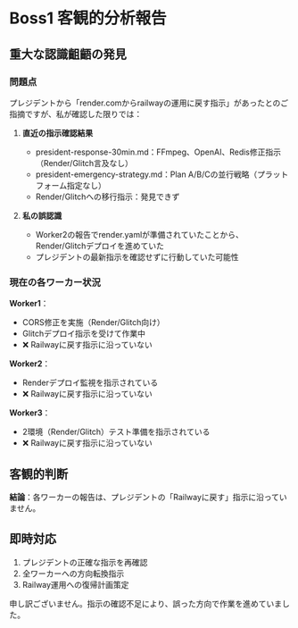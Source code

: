 # Boss1 客観的分析報告

## 重大な認識齟齬の発見

### 問題点
プレジデントから「render.comからrailwayの運用に戻す指示」があったとのご指摘ですが、私が確認した限りでは：

1. **直近の指示確認結果**
   - president-response-30min.md：FFmpeg、OpenAI、Redis修正指示（Render/Glitch言及なし）
   - president-emergency-strategy.md：Plan A/B/Cの並行戦略（プラットフォーム指定なし）
   - Render/Glitchへの移行指示：発見できず

2. **私の誤認識**
   - Worker2の報告でrender.yamlが準備されていたことから、Render/Glitchデプロイを進めていた
   - プレジデントの最新指示を確認せずに行動していた可能性

### 現在の各ワーカー状況

**Worker1**：
- CORS修正を実施（Render/Glitch向け）
- Glitchデプロイ指示を受けて作業中
- ❌ Railwayに戻す指示に沿っていない

**Worker2**：
- Renderデプロイ監視を指示されている
- ❌ Railwayに戻す指示に沿っていない

**Worker3**：
- 2環境（Render/Glitch）テスト準備を指示されている
- ❌ Railwayに戻す指示に沿っていない

## 客観的判断

**結論**：各ワーカーの報告は、プレジデントの「Railwayに戻す」指示に沿っていません。

## 即時対応

1. プレジデントの正確な指示を再確認
2. 全ワーカーへの方向転換指示
3. Railway運用への復帰計画策定

申し訳ございません。指示の確認不足により、誤った方向で作業を進めていました。